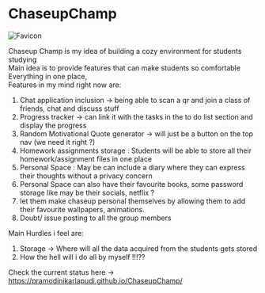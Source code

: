 # ChaseupChamp  
![Favicon](https://github.com/user-attachments/assets/6b408e9a-0f80-400b-b66d-95c388f084a0)

Chaseup Champ is my idea of building a cozy environment for students studying  
Main idea is to provide features that can make students so comfortable    
Everything in one place,  
Features in my mind right now are:  
1. Chat application inclusion -> being able to scan a qr and join a class of friends, chat and discuss stuff
2. Progress tracker -> can link it with the tasks in the to do list section and display the progress
3. Random Motivational Quote generator -> will just be a button on the top nav (we need it right ?)
4. Homework assignments storage : Students will be able to store all their homework/assignment files in one place
5. Personal Space : May be can include a diary where they can express their thoughts without a privacy concern
6. Personal Space can also have their favourite books, some password storage like may be their socials, netflix ?
7. let them make chaseup personal themselves by allowing them to add their favourite wallpapers, animations.
8. Doubt/ issue posting to all the group members  

    
Main Hurdles i feel are:  
1. Storage -> Where will all the data acquired from the students gets stored
2. How the hell will i do all by myself !!!??  

Check the current status here -> https://pramodinikarlapudi.github.io/ChaseupChamp/
